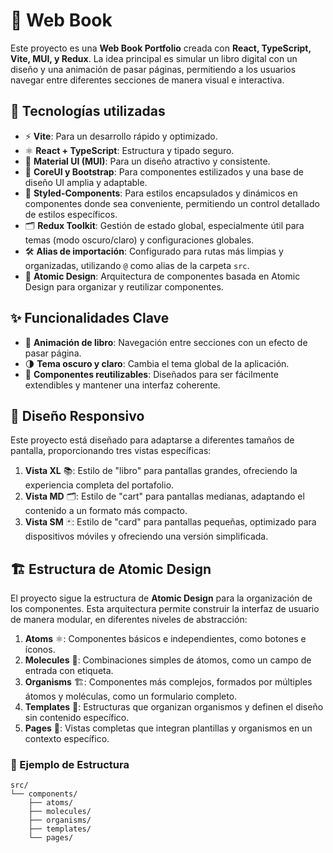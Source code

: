 # 📖 Web Book

Este proyecto es una **Web Book Portfolio** creada con **React, TypeScript, Vite, MUI, y Redux**. La idea principal es simular un libro digital con un diseño y una animación de pasar páginas, permitiendo a los usuarios navegar entre diferentes secciones de manera visual e interactiva.

## 🚀 Tecnologías utilizadas

- ⚡ **Vite**: Para un desarrollo rápido y optimizado.
- ⚛️ **React + TypeScript**: Estructura y tipado seguro.
- 🎨 **Material UI (MUI)**: Para un diseño atractivo y consistente.
- 🧩 **CoreUI y Bootstrap**: Para componentes estilizados y una base de diseño UI amplia y adaptable.
- 💅 **Styled-Components**: Para estilos encapsulados y dinámicos en componentes donde sea conveniente, permitiendo un control detallado de estilos específicos.
- 🗂️ **Redux Toolkit**: Gestión de estado global, especialmente útil para temas (modo oscuro/claro) y configuraciones globales.
- 🛠️ **Alias de importación**: Configurado para rutas más limpias y organizadas, utilizando `@` como alias de la carpeta `src`.
- 🧬 **Atomic Design**: Arquitectura de componentes basada en Atomic Design para organizar y reutilizar componentes.

## ✨ Funcionalidades Clave

- 📖 **Animación de libro**: Navegación entre secciones con un efecto de pasar página.
- 🌗 **Tema oscuro y claro**: Cambia el tema global de la aplicación.
- 🔄 **Componentes reutilizables**: Diseñados para ser fácilmente extendibles y mantener una interfaz coherente.

## 📐 Diseño Responsivo

Este proyecto está diseñado para adaptarse a diferentes tamaños de pantalla, proporcionando tres vistas específicas:

1. **Vista XL** 📚: Estilo de "libro" para pantallas grandes, ofreciendo la experiencia completa del portafolio.
2. **Vista MD** 🗂️: Estilo de "cart" para pantallas medianas, adaptando el contenido a un formato más compacto.
3. **Vista SM** 🃏: Estilo de "card" para pantallas pequeñas, optimizado para dispositivos móviles y ofreciendo una versión simplificada.

## 🏗️ Estructura de Atomic Design

El proyecto sigue la estructura de **Atomic Design** para la organización de los componentes. Esta arquitectura permite construir la interfaz de usuario de manera modular, en diferentes niveles de abstracción:

1. **Atoms** ⚛️: Componentes básicos e independientes, como botones e íconos.
2. **Molecules** 🧬: Combinaciones simples de átomos, como un campo de entrada con etiqueta.
3. **Organisms** 🏗️: Componentes más complejos, formados por múltiples átomos y moléculas, como un formulario completo.
4. **Templates** 📐: Estructuras que organizan organismos y definen el diseño sin contenido específico.
5. **Pages** 📄: Vistas completas que integran plantillas y organismos en un contexto específico.

### 📁 Ejemplo de Estructura

```plaintext
src/
└── components/
    ├── atoms/
    ├── molecules/
    ├── organisms/
    ├── templates/
    └── pages/
```

